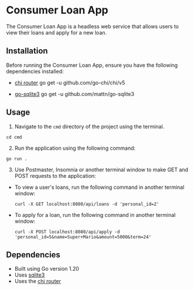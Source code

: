 # Consumer Loan App

The Consumer Loan App is a headless web service that allows users to view their loans and apply for a new loan.

## Installation

Before running the Consumer Loan App, ensure you have the following dependencies installed:

* [chi router](https://github.com/go-chi/chi)
go get -u github.com/go-chi/chi/v5

* [go-sqlite3](https://github.com/mattn/go-sqlite3)
go get -u github.com/mattn/go-sqlite3


## Usage

1. Navigate to the `cmd` directory of the project using the terminal.
```
cd cmd
```
2. Run the application using the following command:
```
go run .
```
3. Use Postmaster, Insomnia or another terminal window to make GET and POST requests to the application:
* To view a user's loans, run the following command in another terminal window:
    ```
    curl -X GET localhost:8080/api/loans -d 'personal_id=2'
    ```
* To apply for a loan, run the following command in another terminal window:
    ```
    curl -X POST localhost:8080/api/apply -d 'personal_id=5&name=Super+Mario&amount=5000&term=24'
    ```

## Dependencies

* Built using Go version 1.20
* Uses [sqlite3](https://github.com/mattn/go-sqlite3)
* Uses the [chi router](https://github.com/go-chi/chi)
